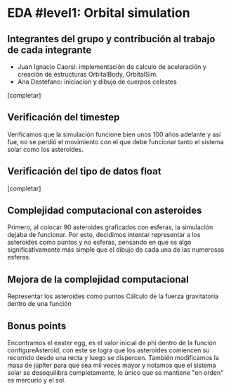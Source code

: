 # EDA #level1: Orbital simulation

## Integrantes del grupo y contribución al trabajo de cada integrante

* Juan Ignacio Caorsi: implementación de calculo de aceleración y creación de estructuras OrbitalBody, OrbitalSim.
* Ana Destefano: iniciación y dibujo de cuerpos celestes

[completar]

## Verificación del timestep

Verificamos que la simulación funcione bien unos 100 años adelante y así fue, no se perdió el movimiento con el que debe funcionar tanto el sistema solar como los asteroides.

## Verificación del tipo de datos float

[completar]

## Complejidad computacional con asteroides

Primero, al colocar 90 asteroides graficados con esferas, la simulación dejaba de funcionar. Por esto, decidimos intentar representar a los asteroides como puntos y no esferas, pensando en que es algo 
significativamente más simple que el dibujo de cada una de las numerosas esferas.

## Mejora de la complejidad computacional

Representar los asteroides como puntos 
Cálculo de la fuerza gravitatoria dentro de una función 

## Bonus points

Encontramos el easter egg, es el valor inicial de phi dentro de la función configureAsteroid, con este se logra que los asteroides comiencen su recorrido desde una recta y luego se dispercen. 
También modificamos la masa de júpiter para que sea mil veces mayor y notamos que el sistema solar se desequilibra completamente, lo único que se mantiene "en orden" es mercurio y el sol.

